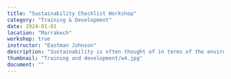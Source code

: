 ```yaml
---
title: "Sustainability Checklist Workshop"
category: "Training & Development"
date: 2024-01-01
location: "Marrakech"
workshop: true
instructor: "Eastman Johnson"
description: "Sustainability is often thought of in terms of the environment, but this workshop facilitates a discussion about sustainability beyond environmental sustainability. It lays out a checklist that organizations can use to ensure the impacts of their projects last long after their direct interference with it. Participants are able to evaluate their own projects and come up with ways to improve them so that they are able to create a more lasting impact."
thumbnail: "Training and development/w4.jpg"
document: ""
---
```

